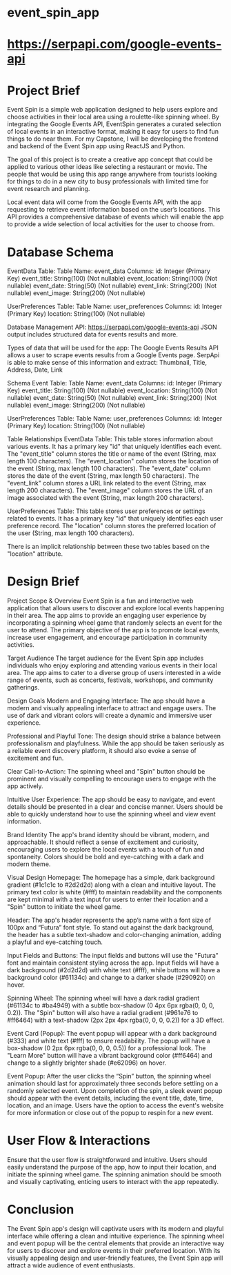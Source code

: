 # event_spin_app
 
# https://serpapi.com/google-events-api

# Project Brief
Event Spin is a simple web application designed to help users explore and choose activities in their local area using a roulette-like spinning wheel. By integrating the Google Events API, EventSpin generates a curated selection of local events in an interactive format, making it easy for users to find fun things to do near them. For my Capstone, I will be developing the frontend and backend of the Event Spin app using ReactJS and Python. 

The goal of this project is to create a creative app concept that could be applied to various other ideas like selecting a restaurant or movie. The people that would be using this app range anywhere from tourists looking for things to do in a new city to busy professionals with limited time for event research and planning. 

Local event data will come from the Google Events API, with the app requesting to retrieve event information based on the user’s locations. This API provides a comprehensive database of events which will enable the app to provide a wide selection of local activities for the user to choose from. 


# Database Schema
EventData Table:
 Table Name: event_data
 Columns:
   id: Integer (Primary Key)
   event_title: String(100) (Not nullable)
   event_location: String(100) (Not nullable)
   event_date: String(50) (Not nullable)
   event_link: String(200) (Not nullable)
   event_image: String(200) (Not nullable)

UserPreferences Table:
 Table Name: user_preferences
 Columns:
   id: Integer (Primary Key)
   location: String(100) (Not nullable)


Database Management
API: https://serpapi.com/google-events-api
JSON output includes structured data for events results and more.

Types of data that will be used for the app:
The Google Events Results API allows a user to scrape events results from a Google Events page. SerpApi is able to make sense of this information and extract: Thumbnail, Title, Address, Date, Link

Schema
Event Table:
Table Name: event_data
Columns: 
id: Integer (Primary Key) 
event_title: String(100) (Not nullable) 
event_location: String(100) (Not nullable) 
event_date: String(50) (Not nullable) 
event_link: String(200) (Not nullable) 
event_image: String(200) (Not nullable)

UserPreferences Table:
Table Name: user_preferences
Columns: 
id: Integer (Primary Key) 
location: String(100) (Not nullable)

Table Relationships
EventData Table:
This table stores information about various events.
It has a primary key "id" that uniquely identifies each event.
The "event_title" column stores the title or name of the event (String, max length 100 characters).
The "event_location" column stores the location of the event (String, max length 100 characters).
The "event_date" column stores the date of the event (String, max length 50 characters).
The "event_link" column stores a URL link related to the event (String, max length 200 characters).
The "event_image" column stores the URL of an image associated with the event (String, max length 200 characters).

UserPreferences Table:
This table stores user preferences or settings related to events.
It has a primary key "id" that uniquely identifies each user preference record.
The "location" column stores the preferred location of the user (String, max length 100 characters).

There is an implicit relationship between these two tables based on the "location" attribute.



# Design Brief

Project Scope & Overview
Event Spin is a fun and interactive web application that allows users to discover and explore local events happening in their area. The app aims to provide an engaging user experience by incorporating a spinning wheel game that randomly selects an event for the user to attend. The primary objective of the app is to promote local events, increase user engagement, and encourage participation in community activities.

Target Audience 
The target audience for the Event Spin app includes individuals who enjoy exploring and attending various events in their local area. The app aims to cater to a diverse group of users interested in a wide range of events, such as concerts, festivals, workshops, and community gatherings.

Design Goals 
Modern and Engaging Interface: The app should have a modern and visually appealing interface to attract and engage users. The use of dark and vibrant colors will create a dynamic and immersive user experience.

Professional and Playful Tone: The design should strike a balance between professionalism and playfulness. While the app should be taken seriously as a reliable event discovery platform, it should also evoke a sense of excitement and fun.

Clear Call-to-Action: The spinning wheel and "Spin" button should be prominent and visually compelling to encourage users to engage with the app actively.

Intuitive User Experience: The app should be easy to navigate, and event details should be presented in a clear and concise manner. Users should be able to quickly understand how to use the spinning wheel and view event information.


Brand Identity
The app's brand identity should be vibrant, modern, and approachable. It should reflect a sense of excitement and curiosity, encouraging users to explore the local events with a touch of fun and spontaneity. Colors should be bold and eye-catching with a dark and modern theme.

Visual Design
Homepage: The homepage has a simple, dark background gradient (#1c1c1c to #2d2d2d) along with a clean and intuitive layout. The primary text color is white (#fff) to maintain readability and the components are kept minimal with a text input for users to enter their location and a "Spin" button to initiate the wheel game.

Header: The app's header represents the app’s name with a font size of 100px and “Futura” font style. To stand out against the dark background, the header has a subtle text-shadow and color-changing animation, adding a playful and eye-catching touch. 

Input Fields and Buttons: The input fields and buttons will use the "Futura" font and maintain consistent styling across the app. Input fields will have a dark background (#2d2d2d) with white text (#fff), while buttons will have a background color (#61134c) and change to a darker shade (#290920) on hover.

Spinning Wheel: The spinning wheel will have a dark radial gradient (#61134c to #ba4949) with a subtle box-shadow (0 4px 6px rgba(0, 0, 0, 0.2)). The "Spin" button will also have a radial gradient (#961e76 to #ff6464) with a text-shadow (2px 2px 4px rgba(0, 0, 0, 0.2)) for a 3D effect.

Event Card (Popup): The event popup will appear with a dark background (#333) and white text (#fff) to ensure readability. The popup will have a box-shadow (0 2px 6px rgba(0, 0, 0, 0.5)) for a professional look. The "Learn More" button will have a vibrant background color (#ff6464) and change to a slightly brighter shade (#e62096) on hover.

Event Popup: After the user clicks the “Spin” button, the spinning wheel animation should last for approximately three seconds before settling on a randomly selected event. Upon completion of the spin, a sleek event popup should appear with the event details, including the event title, date, time, location, and an image. Users have the option to access the event's website for more information or close out of the popup to respin for a new event. 


# User Flow & Interactions
Ensure that the user flow is straightforward and intuitive. Users should easily understand the purpose of the app, how to input their location, and initiate the spinning wheel game. The spinning animation should be smooth and visually captivating, enticing users to interact with the app repeatedly.


# Conclusion
The Event Spin app's design will captivate users with its modern and playful interface while offering a clean and intuitive experience. The spinning wheel and event popup will be the central elements that provide an interactive way for users to discover and explore events in their preferred location. With its visually appealing design and user-friendly features, the Event Spin app will attract a wide audience of event enthusiasts.



